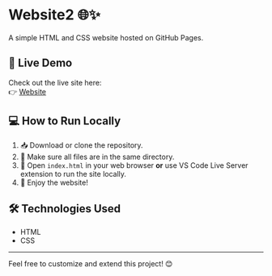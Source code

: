 # Website2 🌐✨

A simple HTML and CSS website hosted on GitHub Pages.

## 🚀 Live Demo

Check out the live site here:  
👉 [Website](https://hamidur0x.github.io/website2/)

## 💻 How to Run Locally

1. 📥 Download or clone the repository.  
2. 📂 Make sure all files are in the same directory.  
3. 🌟 Open `index.html` in your web browser **or** use VS Code Live Server extension to run the site locally.  
4. 🎉 Enjoy the website!

## 🛠️ Technologies Used

- HTML  
- CSS

---

Feel free to customize and extend this project! 😊

